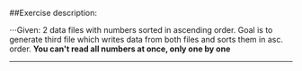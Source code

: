 ##Exercise description:

⋅⋅⋅Given: 2 data files with numbers sorted in ascending order.
Goal is to generate third file which writes data from both
files and sorts them in asc. order.
**You can't read all numbers at once, only one by one**

---
